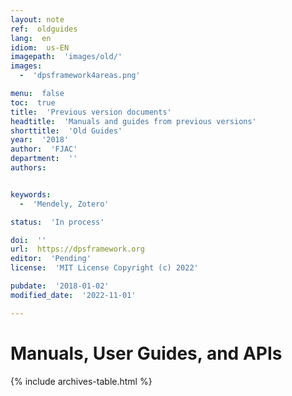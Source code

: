 ```yaml
---
layout: note
ref:  oldguides
lang:  en
idiom:  us-EN
imagepath:  'images/old/'
images:
  -  'dpsframework4areas.png'

menu:  false
toc:  true
title:  'Previous version documents'
headtitle:  'Manuals and guides from previous versions'
shorttitle:  'Old Guides'
year:  '2018'
author:  'FJAC'
department:  ''
authors:


keywords:
  -  'Mendely, Zotero'

status:  'In process'

doi:  ''
url:  https://dpsframework.org
editor:  'Pending'
license:  'MIT License Copyright (c) 2022'

pubdate:  '2018-01-02'
modified_date:  '2022-11-01'

---
```


# Manuals, User Guides, and APIs

{% include archives-table.html %}


